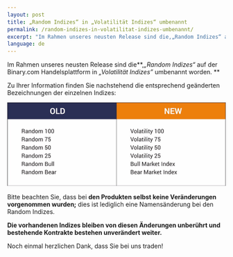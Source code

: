 ```yaml
---
layout: post
title: „Random Indizes“ in „Volatilität Indizes“ umbenannt
permalink: /random-indizes-in-volatilitat-indizes-umbenannt/
excerpt: "Im Rahmen unseres neusten Release sind die,„Random Indizes“ auf der Binary.com Handelsplattform in „Volatilität Indizes” umbenannt worden..."
language: de 
---
```


Im Rahmen unseres neusten Release sind die**,*„Random Indizes“* auf der Binary.com Handelsplattform in *„Volatilität Indizes”* umbenannt worden. **

Zu Ihrer Information finden Sie nachstehend die entsprechend geänderten Bezeichnungen der einzelnen Indizes: 

![](/images/blogpostpic-11.png)

Bitte beachten Sie, dass bei **den Produkten selbst keine Veränderungen vorgenommen wurden;** dies ist lediglich eine Namensänderung bei den Random Indizes. 

**Die vorhandenen Indizes bleiben von diesen Änderungen unberührt und bestehende Kontrakte bestehen unverändert weiter.**

Noch einmal herzlichen Dank, dass Sie bei uns traden!